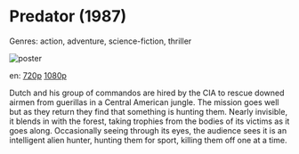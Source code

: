 # Predator (1987)

Genres: action, adventure, science-fiction, thriller

![poster](http://image.tmdb.org/t/p/w500/p6fhq04t75yCfE0kSTNZGQvWuQ1.jpg)

en:
  [720p](magnet:?xt=urn:btih:FDB569EC7F853672103FB82EA79F5FAB20247591&tr=udp://glotorrents.pw:6969/announce&tr=udp://tracker.opentrackr.org:1337/announce&tr=udp://torrent.gresille.org:80/announce&tr=udp://tracker.openbittorrent.com:80&tr=udp://tracker.coppersurfer.tk:6969&tr=udp://tracker.leechers-paradise.org:6969&tr=udp://p4p.arenabg.ch:1337&tr=udp://tracker.internetwarriors.net:1337)
  [1080p](magnet:?xt=urn:btih:fb132f15fd902a715403c7f57025c3eec86f77e5&dn=Predator+(1987)+%5B1080p%5D&tr=udp%3A%2F%2Ftracker.yify-torrents.com%2Fannounce&tr=udp%3A%2F%2Fopen.demonii.com%3A1337&tr=udp%3A%2F%2Fexodus.desync.com%3A6969&tr=udp%3A%2F%2Ftracker.istole.it%3A80&tr=udp%3A%2F%2Ftracker.publicbt.com%3A80&tr=udp%3A%2F%2Ftracker.openbittorrent.com%3A80&tr=udp%3A%2F%2Ftracker.leechers-paradise.org%3A6969&tr=udp%3A%2F%2F9.rarbg.com%3A2710&tr=udp%3A%2F%2Ftracker.coppersurfer.tk%3A6969)
  


Dutch and his group of commandos are hired by the CIA to rescue downed airmen from guerillas in a Central American jungle. The mission goes well but as they return they find that something is hunting them. Nearly invisible, it blends in with the forest, taking trophies from the bodies of its victims as it goes along. Occasionally seeing through its eyes, the audience sees it is an intelligent alien hunter, hunting them for sport, killing them off one at a time.